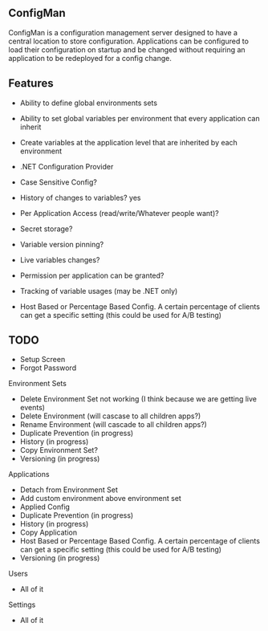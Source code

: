 ## ConfigMan

ConfigMan is a configuration management server designed to have a central location to store configuration. Applications can be configured to load their configuration
on startup and be changed without requiring an application to be redeployed for a config change.

## Features
- Ability to define global environments sets 
- Ability to set global variables per environment that every application can inherit
- Create variables at the application level that are inherited by each environment
- .NET Configuration Provider

- Case Sensitive Config?
- History of changes to variables? yes
- Per Application Access (read/write/Whatever people want)?
- Secret storage?
- Variable version pinning?
- Live variables changes?
- Permission per application can be granted?
- Tracking of variable usages (may be .NET only)
- Host Based or Percentage Based Config. A certain percentage of clients can get a specific setting (this could be used for A/B testing)


## TODO
- Setup Screen
- Forgot Password

Environment Sets
- Delete Environment Set not working (I think because we are getting live events)
- Delete Environment (will cascase to all children apps?)
- Rename Environment (will cascade to all children apps?)
- Duplicate Prevention (in progress)
- History (in progress)
- Copy Environment Set?
- Versioning (in progress)

Applications
- Detach from Environment Set
- Add custom environment above environment set
- Applied Config 
- Duplicate Prevention (in progress)
- History (in progress)
- Copy Application
- Host Based or Percentage Based Config. A certain percentage of clients can get a specific setting (this could be used for A/B testing)
- Versioning (in progress)

Users
- All of it

Settings
- All of it